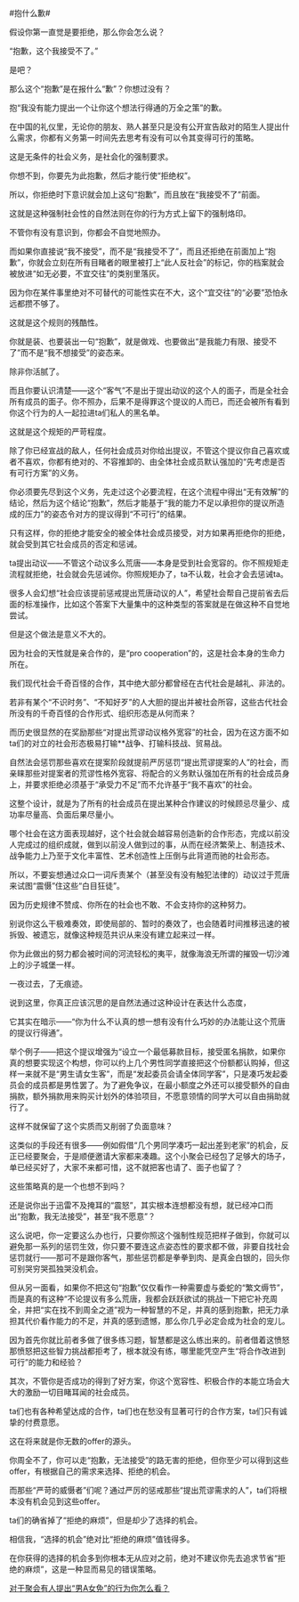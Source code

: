#抱什么歉#

假设你第一直觉是要拒绝，那么你会怎么说？

“抱歉，这个我接受不了。”

是吧？

那么这个“抱歉”是在报什么“歉”？你想过没有？

抱“我没有能力提出一个让你这个想法行得通的万全之策”的歉。

在中国的礼仪里，无论你的朋友、熟人甚至只是没有公开宣告敌对的陌生人提出什么需求，你都有义务第一时间先去思考有没有可以令其变得可行的策略。

这是无条件的社会义务，是社会化的强制要求。

你想不到，你要先为此抱歉，然后才能行使“拒绝权”。

所以，你拒绝时下意识就会加上这句“抱歉”，而且放在“我接受不了”前面。

这就是这种强制社会性的自然法则在你的行为方式上留下的强制烙印。

不管你有没有意识到，你都会不自觉地照办。

而如果你直接说“我不接受”，而不是“我接受不了”，而且还拒绝在前面加上“抱歉”，你就会立刻在所有目睹者的眼里被打上“此人反社会”的标记，你的档案就会被放进“如无必要，不宜交往”的类别里落灰。

因为你在某件事里绝对不可替代的可能性实在不大，这个“宜交往”的“必要”恐怕永远都攒不够了。

这就是这个规则的残酷性。

你就是装、也要装出一句“抱歉”，就是做戏、也要做出“是我能力有限、接受不了”而不是“我不想接受”的姿态来。

除非你活腻了。

而且你要认识清楚——这个“客气”不是出于提出动议的这个人的面子，而是全社会所有成员的面子。你不照办，后果不是得罪这个提议的人而已，而还会被所有看到你这个行为的人一起拉进ta们私人的黑名单。

这就是这个规矩的严苛程度。

除了你已经宣战的敌人，任何社会成员对你给出提议，不管这个提议你自己喜欢或者不喜欢，你都有绝对的、不容推卸的、由全体社会成员默认强加的“先考虑是否有可行方案”的义务。

你必须要先尽到这个义务，先走过这个必要流程，在这个流程中得出“无有效解”的结论，然后为这个结论“抱歉”，然后才能基于“我的能力不足以承担你的提议所造成的压力”的姿态令对方的提议得到“不可行”的结果。

只有这样，你的拒绝才能安全的被全体社会成员接受，对方如果再拒绝你的拒绝，就会受到其它社会成员的否定和惩诫。

ta提出动议——不管这个动议多么荒唐——本身是受到社会宽容的。你不照规矩走流程就拒绝，社会就会先惩诫你。你照规矩办了，ta不认栽，社会才会去惩诫ta。

很多人会幻想“社会应该提前惩戒提出荒唐动议的人”，希望社会帮自己提前省去后面的标准操作，比如这个答案下大量集中的这种类型的答案就是在做这种不自觉地尝试。

但是这个做法是意义不大的。

因为社会的天性就是亲合作的，是“pro cooperation”的，这是社会本身的生命力所在。

我们现代社会千奇百怪的合作，其中绝大部分都曾经在古代社会是越礼、非法的。

若非有某个“不识时务”、“不知好歹”的人大胆的提出并被社会所容，这些古代社会所没有的千奇百怪的合作形式、组织形态是从何而来？

而历史很显然的在奖励那些“对提出荒谬动议格外宽容”的社会，因为在这方面不如ta们的对立的社会形态极易打输**战争、打输科技战、贸易战。

自然法会惩罚那些喜欢在提案阶段就提前严厉惩罚“提出荒谬提案的人”的社会，而亲睐那些对提案者的荒谬性格外宽容、将配合的义务默认强加在所有的社会成员身上，并要求拒绝必须基于“承受力不足”而不允许基于“我不喜欢”的社会。

这整个设计，就是为了所有的社会成员在提出某种合作建议的时候顾忌尽量少、成功率尽量高、负面后果尽量小。

哪个社会在这方面表现越好，这个社会就会越容易创造新的合作形态，完成以前没人完成过的组织成就，做到以前没人做到过的事，从而在经济繁荣上、制造技术、战争能力上乃至于文化丰富性、艺术创造性上压倒与此背道而驰的社会形态。

所以，不要妄想通过众口一词斥责某个（甚至没有没有触犯法律的）动议过于荒唐来试图“震慑”住这些“白目狂徒”。

因为历史规律不赞成、你所在的社会也不敢、不会支持你的这种努力。

别说你这么干极难奏效，即使局部的、暂时的奏效了，也会随着时间推移迅速的被拆毁、被遗忘，就像这种规范共识从来没有建立起来过一样。

你为此做出的努力都会被时间的河流轻松的夷平，就像海浪无所谓的摧毁一切沙滩上的沙子城堡一样。

一夜过去，了无痕迹。

说到这里，你真正应该沉思的是自然法通过这种设计在表达什么态度，

它其实在暗示——“你为什么不认真的想一想有没有什么巧妙的办法能让这个荒唐的提议行得通”。

举个例子——把这个提议增强为“设立一个最低募款目标，接受匿名捐款，如果你真的想要实现这个构想，你可以约上几个男性同学直接把这个份额都认购掉，但这样一来就不是“男生请女生客”，而是“发起委员会请全体同学客”，只是凑巧发起委员会的成员都是男性罢了。为了避免争议，在最小额度之外还可以接受额外的自由捐款，额外捐款用来购买计划外的体验项目，不愿意领情的同学大可以自由捐助就行了。

这样不就保留了这个实质而又削弱了负面意味？

这类似的手段还有很多——例如假借“几个男同学凑巧一起出差到老家”的机会，反正已经要聚会，于是顺便邀请大家都来凑趣。这个小聚会已经包了足够大的场子，单已经买好了，大家不来都可惜，这不就把客也请了、面子也留了？

这些策略真的是一个也想不到吗？

还是说你出于迅雷不及掩耳的“震怒”，其实根本连想都没有想，就已经冲口而出“抱歉，我无法接受”，甚至“我不愿意”？

这么说吧，你一定要这么办也行，只要你照这个强制性规范把样子做到，你就可以避免那一系列的惩罚生效，你只要不要连这点姿态性的要求都不做，非要自找社会惩罚就行——那可不是跟你客气，那些惩罚都是拳拳到肉、是真金白银的，回头你可别哭穷哭孤独哭没机会。

但从另一面看，如果你不把这句“抱歉”仅仅看作一种需要虚与委蛇的“繁文缛节”，而是真的有这种“不论提议有多么荒唐，我都会跃跃欲试的挑战一下把它补充周全，并把“实在找不到周全之道”视为一种智慧的不足，并真的感到抱歉，把无力承担其代价看作能力的不足，并真的感到遗憾，那么你几乎必定会成为社会的宠儿。

因为首先你就比前者多做了很多练习题，智慧都是这么练出来的。前者借着这愤怒那愤怒把这些智力挑战都拒考了，根本就没有练，哪里能凭空产生“将合作改进到可行”的能力和经验？

其次，不管你是否成功的得到了好方案，你这个宽容性、积极合作的本能立场会大大的激励一切目睹耳闻的社会成员。

ta们也有各种希望达成的合作，ta们也在愁没有显著可行的合作方案，ta们只有诚挚的付费意愿。

这在将来就是你无数的offer的源头。

你周全不了，你可以走“抱歉，无法接受”的路无害的拒绝，但你至少可以得到这些offer，有根据自己的需求来选择、拒绝的机会。

而那些“严苛的威慑者”们呢？通过严厉的惩戒那些“提出荒谬需求的人”，ta们将根本没有机会见到这些offer。

ta们的确省掉了“拒绝的麻烦”，但是却少了选择的机会。

相信我，“选择的机会”绝对比“拒绝的麻烦”值钱得多。

在你获得的选择的机会多到你根本无从应对之前，绝对不建议你先去追求节省“拒绝的麻烦”，这是一种显而易见的错误策略。

[对于聚会有人提出“男A女免”的行为你怎么看？](https://afdian.com/p/303827365f0811efb5c952540025c377)
